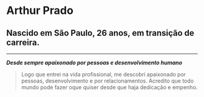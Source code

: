 # Arthur Prado

## Nascido em São Paulo, 26 anos, em transição de carreira. 

---

**_Desde sempre apaixonado por pessoas e desenvolvimento humano_**

> Logo que entrei na vida profissional, me descobri apaixonado por pessoas, desenvolvimento e por relacionamentos. Acredito que todo mundo pode fazer oque quiser desde que haja dedicação e empenho.